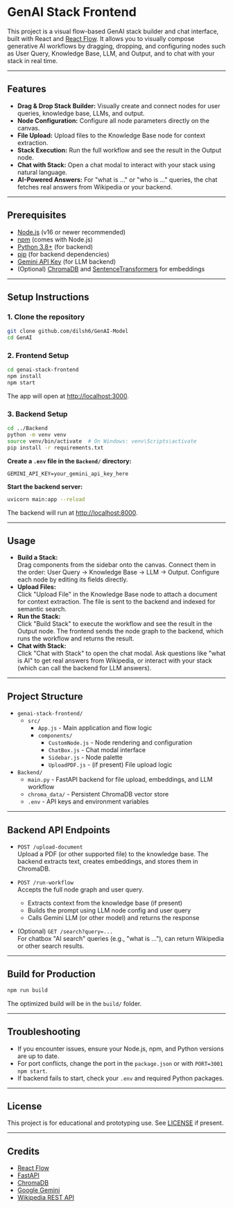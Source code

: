 # GenAI Stack Frontend

This project is a visual flow-based GenAI stack builder and chat interface, built with React and [React Flow](https://reactflow.dev/). It allows you to visually compose generative AI workflows by dragging, dropping, and configuring nodes such as User Query, Knowledge Base, LLM, and Output, and to chat with your stack in real time.

---

## Features

- **Drag & Drop Stack Builder:** Visually create and connect nodes for user queries, knowledge base, LLMs, and output.
- **Node Configuration:** Configure all node parameters directly on the canvas.
- **File Upload:** Upload files to the Knowledge Base node for context extraction.
- **Stack Execution:** Run the full workflow and see the result in the Output node.
- **Chat with Stack:** Open a chat modal to interact with your stack using natural language.
- **AI-Powered Answers:** For "what is ..." or "who is ..." queries, the chat fetches real answers from Wikipedia or your backend.

---

## Prerequisites

- [Node.js](https://nodejs.org/) (v16 or newer recommended)
- [npm](https://www.npmjs.com/) (comes with Node.js)
- [Python 3.8+](https://www.python.org/) (for backend)
- [pip](https://pip.pypa.io/en/stable/) (for backend dependencies)
- [Gemini API Key](https://ai.google.dev/) (for LLM backend)
- (Optional) [ChromaDB](https://docs.trychroma.com/) and [SentenceTransformers](https://www.sbert.net/) for embeddings

---

## Setup Instructions

### 1. Clone the repository

```sh
git clone github.com/dilsh6/GenAI-Model
cd GenAI
```

### 2. Frontend Setup

```sh
cd genai-stack-frontend
npm install
npm start
```

The app will open at [http://localhost:3000](http://localhost:3000).

### 3. Backend Setup

```sh
cd ../Backend
python -m venv venv
source venv/bin/activate  # On Windows: venv\Scripts\activate
pip install -r requirements.txt
```

**Create a `.env` file in the `Backend/` directory:**
```
GEMINI_API_KEY=your_gemini_api_key_here
```

**Start the backend server:**
```sh
uvicorn main:app --reload
```
The backend will run at [http://localhost:8000](http://localhost:8000).

---

## Usage

- **Build a Stack:**  
  Drag components from the sidebar onto the canvas. Connect them in the order: User Query → Knowledge Base → LLM → Output. Configure each node by editing its fields directly.
- **Upload Files:**  
  Click "Upload File" in the Knowledge Base node to attach a document for context extraction. The file is sent to the backend and indexed for semantic search.
- **Run the Stack:**  
  Click "Build Stack" to execute the workflow and see the result in the Output node. The frontend sends the node graph to the backend, which runs the workflow and returns the result.
- **Chat with Stack:**  
  Click "Chat with Stack" to open the chat modal. Ask questions like "what is AI" to get real answers from Wikipedia, or interact with your stack (which can call the backend for LLM answers).

---

## Project Structure

- `genai-stack-frontend/`
  - `src/`
    - `App.js` - Main application and flow logic
    - `components/`
      - `CustomNode.js` - Node rendering and configuration
      - `ChatBox.js` - Chat modal interface
      - `Sidebar.js` - Node palette
      - `UploadPDF.js` - (if present) File upload logic
- `Backend/`
  - `main.py` - FastAPI backend for file upload, embeddings, and LLM workflow
  - `chroma_data/` - Persistent ChromaDB vector store
  - `.env` - API keys and environment variables

---

## Backend API Endpoints

- `POST /upload-document`  
  Upload a PDF (or other supported file) to the knowledge base. The backend extracts text, creates embeddings, and stores them in ChromaDB.

- `POST /run-workflow`  
  Accepts the full node graph and user query.  
  - Extracts context from the knowledge base (if present)
  - Builds the prompt using LLM node config and user query
  - Calls Gemini LLM (or other model) and returns the response

- (Optional) `GET /search?query=...`  
  For chatbox "AI search" queries (e.g., "what is ..."), can return Wikipedia or other search results.

---

## Build for Production

```sh
npm run build
```

The optimized build will be in the `build/` folder.

---

## Troubleshooting

- If you encounter issues, ensure your Node.js, npm, and Python versions are up to date.
- For port conflicts, change the port in the `package.json` or with `PORT=3001 npm start`.
- If backend fails to start, check your `.env` and required Python packages.

---

## License

This project is for educational and prototyping use. See [LICENSE](LICENSE) if present.

---

## Credits

- [React Flow](https://reactflow.dev/)
- [FastAPI](https://fastapi.tiangolo.com/)
- [ChromaDB](https://docs.trychroma.com/)
- [Google Gemini](https://ai.google.dev/)
- [Wikipedia REST API](https://www.mediawiki.org/wiki/API:REST_API)

